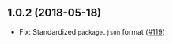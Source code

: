 ## 1.0.2 (2018-05-18)

- Fix: Standardized `package.json` format  ([#119](https://github.com/WordPress/packages/pull/119))
